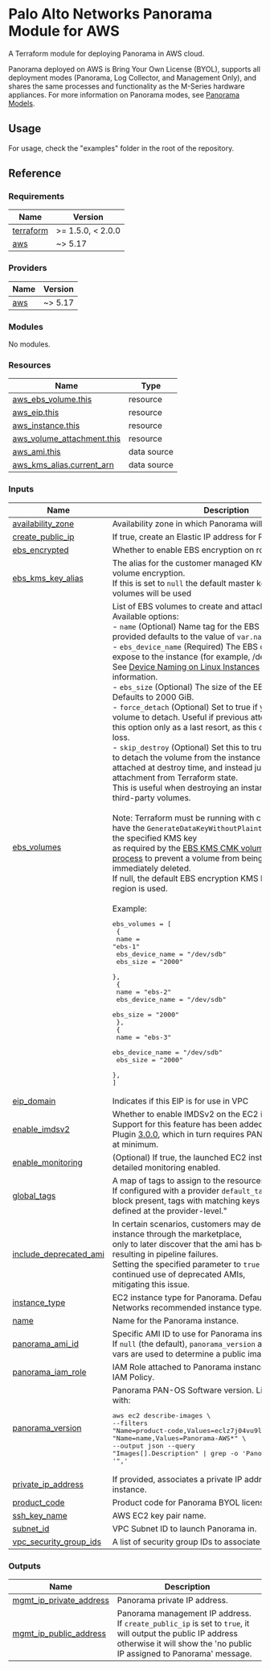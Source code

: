 # Palo Alto Networks Panorama Module for AWS

A Terraform module for deploying Panorama in AWS cloud.

Panorama deployed on AWS is Bring Your Own License (BYOL), supports all deployment modes (Panorama, Log Collector, and Management Only), and shares the same processes and functionality as the M-Series hardware appliances. For more information on Panorama modes, see [Panorama Models](https://docs.paloaltonetworks.com/panorama/10-2/panorama-admin/panorama-overview/panorama-models).

## Usage

For usage, check the "examples" folder in the root of the repository.

## Reference
<!-- BEGIN_TF_DOCS -->
### Requirements

| Name | Version |
|------|---------|
| <a name="requirement_terraform"></a> [terraform](#requirement\_terraform) | >= 1.5.0, < 2.0.0 |
| <a name="requirement_aws"></a> [aws](#requirement\_aws) | ~> 5.17 |

### Providers

| Name | Version |
|------|---------|
| <a name="provider_aws"></a> [aws](#provider\_aws) | ~> 5.17 |

### Modules

No modules.

### Resources

| Name | Type |
|------|------|
| [aws_ebs_volume.this](https://registry.terraform.io/providers/hashicorp/aws/latest/docs/resources/ebs_volume) | resource |
| [aws_eip.this](https://registry.terraform.io/providers/hashicorp/aws/latest/docs/resources/eip) | resource |
| [aws_instance.this](https://registry.terraform.io/providers/hashicorp/aws/latest/docs/resources/instance) | resource |
| [aws_volume_attachment.this](https://registry.terraform.io/providers/hashicorp/aws/latest/docs/resources/volume_attachment) | resource |
| [aws_ami.this](https://registry.terraform.io/providers/hashicorp/aws/latest/docs/data-sources/ami) | data source |
| [aws_kms_alias.current_arn](https://registry.terraform.io/providers/hashicorp/aws/latest/docs/data-sources/kms_alias) | data source |

### Inputs

| Name | Description | Type | Default | Required |
|------|-------------|------|---------|:--------:|
| <a name="input_availability_zone"></a> [availability\_zone](#input\_availability\_zone) | Availability zone in which Panorama will be deployed. | `string` | n/a | yes |
| <a name="input_create_public_ip"></a> [create\_public\_ip](#input\_create\_public\_ip) | If true, create an Elastic IP address for Panorama. | `bool` | `false` | no |
| <a name="input_ebs_encrypted"></a> [ebs\_encrypted](#input\_ebs\_encrypted) | Whether to enable EBS encryption on root volume. | `bool` | `true` | no |
| <a name="input_ebs_kms_key_alias"></a> [ebs\_kms\_key\_alias](#input\_ebs\_kms\_key\_alias) | The alias for the customer managed KMS key to use for volume encryption.<br/>If this is set to `null` the default master key that protects EBS volumes will be used | `string` | `"alias/aws/ebs"` | no |
| <a name="input_ebs_volumes"></a> [ebs\_volumes](#input\_ebs\_volumes) | List of EBS volumes to create and attach to Panorama.<br/>Available options:<br/>- `name`              (Optional) Name tag for the EBS volume. If not provided defaults to the value of `var.name`.<br/>- `ebs_device_name`   (Required) The EBS device name to expose to the instance (for example, /dev/sdh or xvdh). <br/>See [Device Naming on Linux Instances](https://docs.aws.amazon.com/AWSEC2/latest/UserGuide/device_naming.html#available-ec2-device-names) for more information.<br/>- `ebs_size`          (Optional) The size of the EBS volume in GiBs. Defaults to 2000 GiB.<br/>- `force_detach`      (Optional) Set to true if you want to force the volume to detach. Useful if previous attempts failed, but use this option only as a last resort, as this can result in data loss.<br/>- `skip_destroy`      (Optional) Set this to true if you do not wish to detach the volume from the instance to which it is attached at destroy time, and instead just remove the attachment from Terraform state. <br/>This is useful when destroying an instance attached to third-party volumes.<br/><br/>Note: Terraform must be running with credentials which have the `GenerateDataKeyWithoutPlaintext` permission on the specified KMS key <br/>as required by the [EBS KMS CMK volume provisioning process](https://docs.aws.amazon.com/kms/latest/developerguide/services-ebs.html#ebs-cmk) to prevent a volume from being created and almost immediately deleted.<br/>If null, the default EBS encryption KMS key in the current region is used.<br/><br/>Example:<pre>ebs_volumes = [<br/>  {<br/>    name              = "ebs-1"<br/>    ebs_device_name   = "/dev/sdb"<br/>    ebs_size          = "2000"<br/>  },<br/>  {<br/>    name              = "ebs-2"<br/>    ebs_device_name   = "/dev/sdb"<br/>    ebs_size          = "2000"<br/>  },<br/>  {<br/>    name              = "ebs-3"<br/>    ebs_device_name   = "/dev/sdb"<br/>    ebs_size          = "2000"<br/>  },<br/>]</pre> | `list(any)` | `[]` | no |
| <a name="input_eip_domain"></a> [eip\_domain](#input\_eip\_domain) | Indicates if this EIP is for use in VPC | `string` | `"vpc"` | no |
| <a name="input_enable_imdsv2"></a> [enable\_imdsv2](#input\_enable\_imdsv2) | Whether to enable IMDSv2 on the EC2 instance.<br/>Support for this feature has been added in VM-Series Plugin [3.0.0](https://docs.paloaltonetworks.com/plugins/vm-series-and-panorama-plugins-release-notes/vm-series-plugin/vm-series-plugin-30/vm-series-plugin-300#id126d0957-95d7-4b29-9147-fff20027986e), which in turn requires PAN-OS version 10.2.0 at minimum. | `string` | `false` | no |
| <a name="input_enable_monitoring"></a> [enable\_monitoring](#input\_enable\_monitoring) | (Optional) If true, the launched EC2 instance will have detailed monitoring enabled. | `bool` | `false` | no |
| <a name="input_global_tags"></a> [global\_tags](#input\_global\_tags) | A map of tags to assign to the resources.<br/>If configured with a provider `default_tags` configuration block present, tags with matching keys will overwrite those defined at the provider-level." | `map(any)` | `{}` | no |
| <a name="input_include_deprecated_ami"></a> [include\_deprecated\_ami](#input\_include\_deprecated\_ami) | In certain scenarios, customers may deploy a Panorama instance through the marketplace, <br/>only to later discover that the ami has been deprecated, resulting in pipeline failures. <br/>Setting the specified parameter to `true` will enable the continued use of deprecated AMIs, <br/>mitigating this issue. | `bool` | `false` | no |
| <a name="input_instance_type"></a> [instance\_type](#input\_instance\_type) | EC2 instance type for Panorama. Default set to Palo Alto Networks recommended instance type. | `string` | `"c5.4xlarge"` | no |
| <a name="input_name"></a> [name](#input\_name) | Name for the Panorama instance. | `string` | `"pan-panorama"` | no |
| <a name="input_panorama_ami_id"></a> [panorama\_ami\_id](#input\_panorama\_ami\_id) | Specific AMI ID to use for Panorama instance.<br/>If `null` (the default), `panorama_version` and `product_code` vars are used to determine a public image to use. | `string` | `null` | no |
| <a name="input_panorama_iam_role"></a> [panorama\_iam\_role](#input\_panorama\_iam\_role) | IAM Role attached to Panorama instance contained curated IAM Policy. | `string` | n/a | yes |
| <a name="input_panorama_version"></a> [panorama\_version](#input\_panorama\_version) | Panorama PAN-OS Software version. List published images with:<pre>aws ec2 describe-images \\<br/>--filters "Name=product-code,Values=eclz7j04vu9lf8ont8ta3n17o" "Name=name,Values=Panorama-AWS*" \\<br/>--output json --query "Images[].Description" \| grep -o 'Panorama-AWS-.*' \| tr -d '",'</pre> | `string` | `"10.1.5"` | no |
| <a name="input_private_ip_address"></a> [private\_ip\_address](#input\_private\_ip\_address) | If provided, associates a private IP address to the Panorama instance. | `string` | `null` | no |
| <a name="input_product_code"></a> [product\_code](#input\_product\_code) | Product code for Panorama BYOL license. | `string` | `"eclz7j04vu9lf8ont8ta3n17o"` | no |
| <a name="input_ssh_key_name"></a> [ssh\_key\_name](#input\_ssh\_key\_name) | AWS EC2 key pair name. | `string` | n/a | yes |
| <a name="input_subnet_id"></a> [subnet\_id](#input\_subnet\_id) | VPC Subnet ID to launch Panorama in. | `string` | n/a | yes |
| <a name="input_vpc_security_group_ids"></a> [vpc\_security\_group\_ids](#input\_vpc\_security\_group\_ids) | A list of security group IDs to associate Panorama with. | `list(any)` | `[]` | no |

### Outputs

| Name | Description |
|------|-------------|
| <a name="output_mgmt_ip_private_address"></a> [mgmt\_ip\_private\_address](#output\_mgmt\_ip\_private\_address) | Panorama private IP address. |
| <a name="output_mgmt_ip_public_address"></a> [mgmt\_ip\_public\_address](#output\_mgmt\_ip\_public\_address) | Panorama management IP address. If `create_public_ip` is set to `true`, it will output the public IP address otherwise it will show the 'no public IP assigned to Panorama' message. |
<!-- END_TF_DOCS -->
